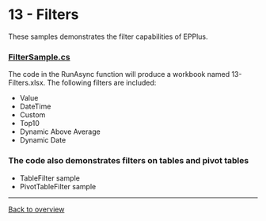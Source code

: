 ﻿# 13 - Filters
These samples demonstrates the filter capabilities of EPPlus.

### [FilterSample.cs](FilterSample.cs)
The code in the RunAsync function will produce a workbook named 13-Filters.xlsx. The following filters are included:

- Value
- DateTime
- Custom
- Top10
- Dynamic Above Average
- Dynamic Date

### The code also demonstrates filters on tables and pivot tables
- TableFilter sample
- PivotTableFilter sample
---
[Back to overview](/Readme.md)